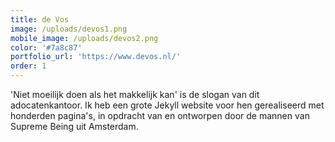 ```yaml
---
title: de Vos
image: /uploads/devos1.png
mobile_image: /uploads/devos2.png
color: '#7a8c87'
portfolio_url: 'https://www.devos.nl/'
order: 1
---
```


'Niet moeilijk doen als het makkelijk kan' is de slogan van dit adocatenkantoor. Ik heb een grote Jekyll website voor hen gerealiseerd met honderden pagina's, in opdracht van en ontworpen door de mannen van Supreme Being uit Amsterdam.
